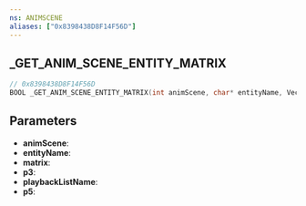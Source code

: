 ```yaml
---
ns: ANIMSCENE
aliases: ["0x8398438D8F14F56D"]
---
```

## _GET_ANIM_SCENE_ENTITY_MATRIX

```c
// 0x8398438D8F14F56D
BOOL _GET_ANIM_SCENE_ENTITY_MATRIX(int animScene, char* entityName, Vector3* matrix, BOOL p3, char* playbackListName, int p5);
```

## Parameters
* **animScene**:
* **entityName**:
* **matrix**:
* **p3**:
* **playbackListName**:
* **p5**:
